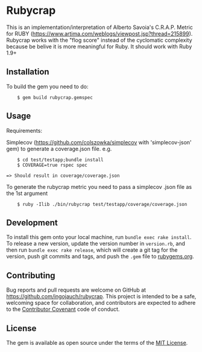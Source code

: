 # Rubycrap

This is an implementation/interpretation of Alberto Savoia's C.R.A.P. Metric for RUBY (https://www.artima.com/weblogs/viewpost.jsp?thread=215899).
Rubycrap works with the "flog score" instead of the cyclomatic complexity because be belive it is more meaningful for Ruby.
It should work with Ruby 1.9+


## Installation

To build the gem you need to do:
```
	$ gem build rubycrap.gemspec
```

## Usage

Requirements: 

Simplecov (https://github.com/colszowka/simplecov with 'simplecov-json' gem) to generate a coverage.json file.
e.g.
```
	$ cd test/testapp;bundle install
	$ COVERAGE=true rspec spec
```
	=> Should result in coverage/coverage.json

To generate the rubycrap metric you need to pass a simplecov .json file as the 1st argument
```
	$ ruby -Ilib ./bin/rubycrap test/testapp/coverage/coverage.json
```

## Development

To install this gem onto your local machine, run `bundle exec rake install`. To release a new version, update the version number in `version.rb`, and then run `bundle exec rake release`, which will create a git tag for the version, push git commits and tags, and push the `.gem` file to [rubygems.org](https://rubygems.org).

## Contributing

Bug reports and pull requests are welcome on GitHub at https://github.com/ingojauch/rubycrap. This project is intended to be a safe, welcoming space for collaboration, and contributors are expected to adhere to the [Contributor Covenant](contributor-covenant.org) code of conduct.


## License

The gem is available as open source under the terms of the [MIT License](http://opensource.org/licenses/MIT).